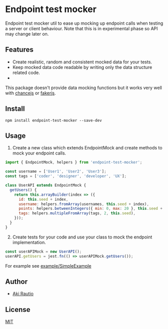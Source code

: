 # Endpoint test mocker

Endpoint test mocker util to ease up mocking up endpoint calls when testing a server or client behaviour. Note that this is in experimental phase so API may change later on.

## Features

- Create realistic, random and consistent mocked data for your tests.
- Keep mocked data code readable by writing only the data structure related code.
-

This package doesn't provide data mocking functions but it works very well with [chancejs](https://github.com/chancejs/chancejs) or [fakerjs](https://github.com/marak/Faker.js/).

## Install

```
npm install endpoint-test-mocker --save-dev
```

## Usage

1. Create a new class which extends EndpointMock and create methods to mock your endpoint calls.

```javascript
import { EndpointMock, helpers } from 'endpoint-test-mocker';

const username = ['User1', 'User2', 'User3'];
const tags = ['coder', 'designer', 'developer', 'UX'];

class UserAPI extends EndpointMock {
  getUsers() {
    return this.arrayBuilder(index => ({
      id: this.seed + index,
      username: helpers.fromArray(usernames, this.seed + index),
      points: helpers.betweenIntegers({ min: 0, max: 20 }, this.seed + index),
      tags: helpers.multipleFromArray(tags, 2, this.seed),
    }));
  }
}
```

2. Create tests for your code and use your class to mock the endpoint implementation.

```javascript
const userAPIMock = new UserAPI();
userAPI.getUsers = jest.fn(() => userAPIMock.getUsers());
```

For example see [example/SimpleExample](https://github.com/ARautio/endpoint-test-mocker/tree/master/examples/SimpleExample)

## Author

- [Aki Rautio](https://twitter.com/akirautio)

## License

[MIT](https://oss.ninja/mit?organization=Aki%20Rautio)
